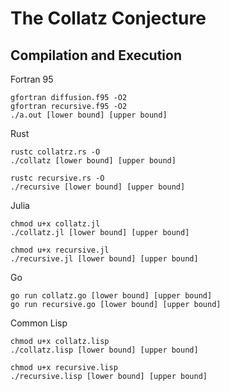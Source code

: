 # The Collatz Conjecture

## Compilation and Execution

Fortran 95

    gfortran diffusion.f95 -O2
    gfortran recursive.f95 -O2
    ./a.out [lower bound] [upper bound]

Rust

    rustc collatrz.rs -O
    ./collatz [lower bound] [upper bound]

    rustc recursive.rs -O
    ./recursive [lower bound] [upper bound]

Julia

    chmod u+x collatz.jl
    ./collatz.jl [lower bound] [upper bound]

    chmod u+x recursive.jl
    ./recursive.jl [lower bound] [upper bound]

Go

    go run collatz.go [lower bound] [upper bound]
    go run recursive.go [lower bound] [upper bound]

Common Lisp

    chmod u+x collatz.lisp
    ./collatz.lisp [lower bound] [upper bound]

    chmod u+x recursive.lisp
    ./recursive.lisp [lower bound] [upper bound]

